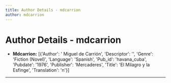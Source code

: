 ```yaml
---
title: Author Details - mdcarrion
author: mdcarrion
---
```


# Author Details - mdcarrion

<ul>
    <li><strong>Mdcarrion:</strong> [{'Author': ' Miguel de Carrión', 'Descriptor': '', 'Genre': 'Fiction (Novel)', 'Language': 'Spanish', 'Pub_id': 'havana_cuba', 'Pubdate': '1976', 'Publisher': 'Mercaderes', 'Title': 'El Milagro y la Esfinge', 'Translation': 'n'}]</li>
</ul>
<hr>